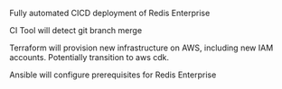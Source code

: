 Fully automated CICD deployment of Redis Enterprise

CI Tool will detect git branch merge

Terraform will provision new infrastructure on AWS, including new IAM accounts. Potentially transition to aws cdk.

Ansible will configure prerequisites for Redis Enterprise
